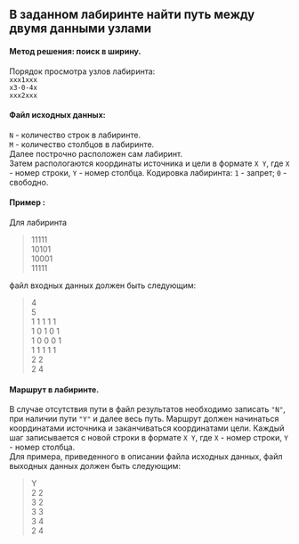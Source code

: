 ## В заданном лабиринте найти путь между двумя данными узлами
#### Метод решения: поиск в ширину.
Порядок просмотра узлов лабиринта:<br />
`xxx1xxx`<br />
`x3-0-4x`<br />
`xxx2xxx`<br />

#### Файл исходных данных:
`N` - количество строк в лабиринте.<br />
`M` - количество столбцов в лабиринте.<br />
Далее построчно расположен сам лабиринт.<br />Затем распологаются координаты  источника  и  цели  в формате `X Y`,  где `X` - номер строки,  `Y` - номер
столбца. Кодировка лабиринта: `1` - запрет; `0` - свободно.
#### Пример :
Для лабиринта<br />
>11111<br />
>10101<br />
>10001<br />
>11111<br />

файл входных данных должен быть следующим:<br />
>4<br />
>5<br />
>1 1 1 1 1<br />
>1 0 1 0 1<br />
>1 0 0 0 1<br />
>1 1 1 1 1<br />
>2 2<br />
>2 4

#### Маршрут в лабиринте.
В случае отсутствия пути в файл результатов необходимо  записать `"N"`, при наличии пути `"Y"` и далее весь путь.
Маршрут должен начинаться координатами источника и заканчиваться координатами цели. 
Каждый шаг записывается с новой строки в формате `X Y`,  где `X` - номер строки, `Y` - номер столбца.<br />
Для примера,  приведенного в описании файла исходных данных, файл выходных данных должен быть следующим:
>Y<br />
>2 2<br />
>3 2<br />
>3 3<br />
>3 4<br />
>2 4